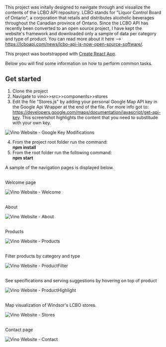 

This project was initally designed to navigate through and visualize the contents of the LCBO API repository. LCBO stands for "Liquor Control Board of Ontario", a corporation that retails and distributes alcoholic beverages throughout the Canadian province of Ontario. Since the LCBO API has recently been converted to an open source project, I have kept the website's framework and downloaded only a sample of data per category and type of product.
You can read more about it here --> https://lcboapi.com/news/lcbo-api-is-now-open-source-software/. 

This project was bootstrapped with [Create React App](https://github.com/facebookincubator/create-react-app).

Below you will find some information on how to perform common tasks.<br>

## Get started
1. Clone the project
2. Navigate to vino>>src>>components>>stores
3. Edit the file "Stores.js" by adding your personal Google Map API key in the Google Api Wrapper at the end of the file. For more info got to: https://developers.google.com/maps/documentation/javascript/get-api-key. This screenshot highlights the content that you need to substitude with your own key. 

![Vino Website - Google Key Modifications](screenshots/gKey.PNG)

4. From the project root folder run the command: <br> **npm install**
5. From the root folder run the following command: <br> **npm start**

A sample of the navigation pages is displayed below.

<br>
Welcome page

![Vino Website - Welcome](screenshots/HomePage.PNG)

<br>
About

![Vino Website - About](/screenshots/About.png)

<br>
Products

![Vino Website - Products](/screenshots/Products.PNG)

<br>
Filter products by category and type

![Vino Website - ProductFilter](/screenshots/SelectProduct.png)

<br>
See specifications and serving suggestions by hovering on top of product

![Vino Website - ProductHighlight](/screenshots/ProductHighlight.png)

<br>
Map visualization of Windsor's LCBO stores. 

![Vino Website - Stores](/screenshots/Stores.png)

<br>
Contact page

![Vino Website - Contact](/screenshots/Contact.png)


